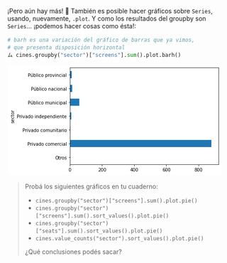 ¡Pero aún hay más! 🍿 También es posible hacer gráficos sobre `Series`, usando, nuevamente, `.plot`. Y como los resultados del groupby son `Series`... ¡podemos hacer cosas como ésta!:


```python
# barh es una variación del gráfico de barras que ya vimos,
# que presenta disposición horizontal
ム cines.groupby("sector")["screens"].sum().plot.barh()
```

<img src="https://raw.githubusercontent.com/MumukiProject/mumuki-guia-python3-agrupaciones-y-graficaciones/master/assets/cinemas_sector_barh_1663908367802.png" alt="cinemas_sector_barh_1663908367802.png" width="auto" height="auto">

> Probá los siguientes gráficos en tu cuaderno:
>
> * `cines.groupby("sector")["screens"].sum().plot.pie()`
> * `cines.groupby("sector")["screens"].sum().sort_values().plot.pie() `
> * `cines.groupby("sector")["seats"].sum().sort_values().plot.pie()`
> * `cines.value_counts("sector").sort_values().plot.pie()`
>
> ¿Qué conclusiones podés sacar?
